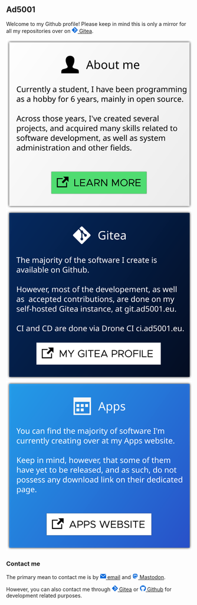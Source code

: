 ## Ad5001

Welcome to my Github profile! Please keep in mind this is only a mirror for all my repositories over on <a href="https://git.ad5001.eu/Ad5001"><img src="https://github.com/Ad5001/Ad5001/blob/main/icons/git.svg" alt="git icon" width="16" /> Gitea</a>.
  
[![Learn more about me](https://github.com/Ad5001/Ad5001/blob/main/aboutme/optimized.svg)](https://ad5001.eu/about/)
[![Mirror of Gitea](https://github.com/Ad5001/Ad5001/blob/main/gitea/optimized.svg)](https://git.ad5001.eu/Ad5001/)
[![Link to applications website](https://github.com/Ad5001/Ad5001/blob/main/apps/optimized.svg)](https://apps.ad5001.eu/)


### Contact me

The primary mean to contact me is by <a href="mailto:mail@ad5001.eu"><img src="https://github.com/Ad5001/Ad5001/blob/main/icons/mail.svg" alt="icon" width="16" /> email</a> and <a href="https://fosstodon.org/@Ad5001"><img src="https://github.com/Ad5001/Ad5001/blob/main/icons/mastodon.svg" alt="mastodon icon" width="16" /> Mastodon</a>. 

However, you can also contact me through <a href="https://git.ad5001.eu/Ad5001"><img src="https://github.com/Ad5001/Ad5001/blob/main/icons/git.svg" alt="git icon" width="16" /> Gitea</a> or <a href="https://github.com/Ad5001"><img src="https://github.com/Ad5001/Ad5001/blob/main/icons/github.svg" alt="github icon" width="16" /> Github</a> for development related purposes. 


<!--
**Ad5001/Ad5001** is a ✨ _special_ ✨ repository because its `README.md` (this file) appears on your GitHub profile.

Here are some ideas to get you started:

- 🔭 I’m currently working on ...
- 🌱 I’m currently learning ...
- 👯 I’m looking to collaborate on ...
- 🤔 I’m looking for help with ...
- 💬 Ask me about ...
- 📫 How to reach me: ...
- 😄 Pronouns: ...
- ⚡ Fun fact: ...
-->
